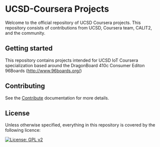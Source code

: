 # UCSD-Coursera Projects

Welcome to the official repository of UCSD Coursera projects. This repository consists of contributions from UCSD, Coursera team, CALIT2, and the community.

## Getting started

This repository contains projects intended for UCSD IoT Coursera specialization based around the DragonBoard 410c Consumer Editon 96Boards (http://www.96boards.org/)

## Contributing

See the [Contribute](CONTRIBUTE.md) documentation for more details.

## License

Unless otherwise specified, everything in this repository is covered by the following licence:

[![License: GPL v2](https://img.shields.io/badge/License-GPL%20v2-blue.svg)](https://www.gnu.org/licenses/old-licenses/gpl-2.0.en.html)

